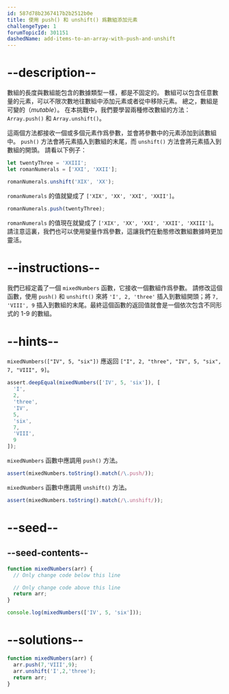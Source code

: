 ```yaml
---
id: 587d78b2367417b2b2512b0e
title: 使用 push() 和 unshift() 爲數組添加元素
challengeType: 1
forumTopicId: 301151
dashedName: add-items-to-an-array-with-push-and-unshift
---
```


# --description--

數組的長度與數組能包含的數據類型一樣，都是不固定的。 數組可以包含任意數量的元素，可以不限次數地往數組中添加元素或者從中移除元素。 總之，數組是可變的（<dfn>mutable</dfn>）。 在本挑戰中，我們要學習兩種修改數組的方法：`Array.push()` 和 `Array.unshift()`。

這兩個方法都接收一個或多個元素作爲參數，並會將參數中的元素添加到該數組中。 `push()` 方法會將元素插入到數組的末尾，而 `unshift()` 方法會將元素插入到數組的開頭。 請看以下例子：

```js
let twentyThree = 'XXIII';
let romanNumerals = ['XXI', 'XXII'];

romanNumerals.unshift('XIX', 'XX');
```

`romanNumerals` 的值就變成了 `['XIX', 'XX', 'XXI', 'XXII']`。

```js
romanNumerals.push(twentyThree);
```

`romanNumerals` 的值現在就變成了 `['XIX', 'XX', 'XXI', 'XXII', 'XXIII']`。 請注意這裏，我們也可以使用變量作爲參數，這讓我們在動態修改數組數據時更加靈活。

# --instructions--

我們已經定義了一個 `mixedNumbers` 函數，它接收一個數組作爲參數。 請修改這個函數，使用 `push()` 和 `unshift()` 來將 `'I', 2, 'three'` 插入到數組開頭；將 `7, 'VIII', 9` 插入到數組的末尾。最終這個函數的返回值就會是一個依次包含不同形式的 1-9 的數組。

# --hints--

`mixedNumbers(["IV", 5, "six"])` 應返回 `["I", 2, "three", "IV", 5, "six", 7, "VIII", 9]`。

```js
assert.deepEqual(mixedNumbers(['IV', 5, 'six']), [
  'I',
  2,
  'three',
  'IV',
  5,
  'six',
  7,
  'VIII',
  9
]);
```

`mixedNumbers` 函數中應調用 `push()` 方法。

```js
assert(mixedNumbers.toString().match(/\.push/));
```

`mixedNumbers` 函數中應調用 `unshift()` 方法。

```js
assert(mixedNumbers.toString().match(/\.unshift/));
```

# --seed--

## --seed-contents--

```js
function mixedNumbers(arr) {
  // Only change code below this line

  // Only change code above this line
  return arr;
}

console.log(mixedNumbers(['IV', 5, 'six']));
```

# --solutions--

```js
function mixedNumbers(arr) {
  arr.push(7,'VIII',9);
  arr.unshift('I',2,'three');
  return arr;
}
```
